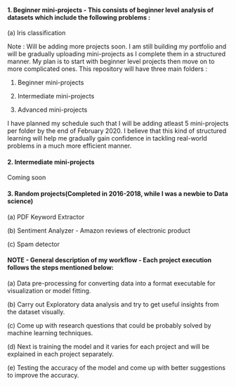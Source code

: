 #### 1. Beginner mini-projects - This consists of beginner level analysis of datasets which include the following problems :

(a) Iris classification

Note : Will be adding more projects soon. I am still building my portfolio and will be gradually uploading mini-projects as I complete them in a structured manner. My plan is to start with beginner level projects then move on to more complicated ones. This repository will have three main folders :

1. Beginner mini-projects

2. Intermediate mini-projects

3. Advanced mini-projects

I have planned my schedule such that I will be adding atleast 5 mini-projects per folder by the end of February 2020. I believe that this kind of structured learning will help me gradually gain confidence in tackling real-world problems in a much more efficient manner. 

#### 2. Intermediate mini-projects 

Coming soon

#### 3. Random projects(Completed in 2016-2018, while I was a newbie to Data science)

(a) PDF Keyword Extractor

(b) Sentiment Analyzer - Amazon reviews of electronic product

(c) Spam detector


#### NOTE - General description of my workflow - Each project execution follows the steps mentioned below:

(a) Data pre-processing for converting data into a format executable for visualization or model fitting.

(b) Carry out Exploratory data analysis and try to get useful insights from the dataset visually. 

(c) Come up with research questions that could be probably solved by machine learning techniques.

(d) Next is training the model and it varies for each project and will be explained in each project separately.

(e) Testing the accuracy of the model and come up with better suggestions to improve the accuracy.

